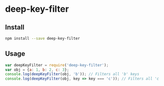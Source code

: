 # deep-key-filter
## Install
```sh
npm install --save deep-key-filter
```
## Usage
```js
var deepKeyFilter = require('deep-key-filter');
var obj = {a: 1, b: 2, c: 3};
console.log(deepKeyFilter(obj, 'b')); // Filters all 'b' keys
console.log(deepKeyFilter(obj, key => key === 'c')); // Filters all 'c' keys
```
